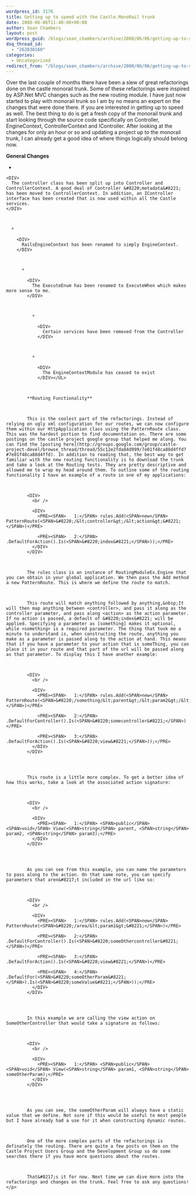 ```yaml
---
wordpress_id: 3176
title: Getting up to speed with the Castle.MonoRail trunk
date: 2008-06-06T11:40:00+00:00
author: Sean Chambers
layout: post
wordpress_guid: /blogs/sean_chambers/archive/2008/06/06/getting-up-to-speed-with-the-castle-monorail-trunk.aspx
dsq_thread_id:
  - "262830160"
categories:
  - Uncategorized
redirect_from: "/blogs/sean_chambers/archive/2008/06/06/getting-up-to-speed-with-the-castle-monorail-trunk.aspx/"
---
```

Over the last couple of months there have been a slew of great refactorings done on the castle monorail trunk. Some of these refactorings were inspired by ASP.Net MVC changes such as the new routing module. I have just now started to play with monorail trunk so I am by no means an expert on the changes that were done there. If you are interested in getting up to speed as well. The best thing to do is get a fresh copy of the monorail trunk and start looking through the source code specifically on Controller, EngineContext, ControllerContext and IController. After looking at the changes for only an hour or so and updating a project up to the monorail trunk, I can already get a good idea of where things logically should belong now.


  


**General Changes**


  



  


  * 
  
    <DIV>
      The controller class has been split up into Controller and ControllerContext. A good deal of Controller &#8220;metadata&#8221; has been moved to ControllerContext. In addition, an IController interface has been created that is now used within all the Castle services.
    </DIV>
    
    
  
      * 
  
        <DIV>
          RailsEngineContext has been renamed to simply EngineContext.
        </DIV>
        
        
  
          * 
  
            <DIV>
              The ExecuteEnum has been renamed to ExecuteWhen which makes more sense to me.
            </DIV>
            
            
  
              * 
  
                <DIV>
                  Certain services have been removed from the Controller
                </DIV>
            
            
  
              * 
  
                <DIV>
                  The EngineContextModule has ceased to exist
                </DIV></UL>
            
            
  
            **Routing Functionality**
            
            
  
            This is the coolest part of the refactorings. Instead of relying on ugly xml configuration for our routes, we can now configure them within our HttpApplication class using the PatternRoute class. This was the hardest portion to find documentation on. There are some postings on the castle project google group that helped me along. You can find the [posting here](http://groups.google.com/group/castle-project-devel/browse_thread/thread/55c12e2fda84d999/7e01f48ca88d4ffd?#7e01f48ca88d4ffd). In addition to reading that, the best way to get familiar with the new routing functionality is to download the trunk and take a look at the Routing tests. They are pretty descriptive and allowed me to wrap my head around them. To outline some of the routing functionality I have an example of a route in one of my applications:
            
            
  
            <DIV>
              <br /> 
              
              <DIV>
                <PRE><SPAN>   1:</SPAN> rules.Add(<SPAN>new</SPAN> PatternRoute(<SPAN>&#8220;/&lt;controller&gt;/&lt;action&gt;&#8221;</SPAN>)</PRE>
                
                <PRE><SPAN>   2:</SPAN>     .DefaultForAction().Is(<SPAN>&#8220;index&#8221;</SPAN>));</PRE>
              </DIV>
            </DIV>
            
            
  
            The rules class is an instance of RoutingModuleEx.Engine that you can obtain in your global application. We then pass the Add method a new PatternRoute. This is where we define the route to match.
            
            
  
            This route will match anything followed by anything,&nbsp;It will then map anything between <controller>, and pass it along as the controller parameter, and pass along <action> as the action parameter. If no action is passed, a default of &#8220;index&#8221; will be applied. Specifying a parameter as [something] makes it optional, while <something> is a required parameter. The thing that took me a minute to understand is, when constructing the route, anything you make as a parameter is passed along to the action at hand. This means that if you have a parameter to your action that is someThing, you can place it in your route and that part of the url will be passed along as that parameter. To display this I have another example:
            
            
  
            <DIV>
              <br /> 
              
              <DIV>
                <PRE><SPAN>   1:</SPAN> rules.Add(<SPAN>new</SPAN> PatternRoute(<SPAN>&#8220;/something/&lt;parent&gt;/&lt;param2&gt;/&lt;param3&gt;/&#8221;</SPAN>)</PRE>
                
                <PRE><SPAN>   2:</SPAN>     .DefaultForController().Is(<SPAN>&#8220;somecontroller&#8221;</SPAN>)</PRE>
                
                <PRE><SPAN>   3:</SPAN>     .DefaultForAction().Is(<SPAN>&#8220;view&#8221;</SPAN>));</PRE>
              </DIV>
            </DIV>
            
            
  
              
            This route is a little more complex. To get a better idea of how this works, take a look at the associated action signature:
            
            
  
            <DIV>
              <br /> 
              
              <DIV>
                <PRE><SPAN>   1:</SPAN> <SPAN>public</SPAN> <SPAN>void</SPAN> View(<SPAN>string</SPAN> parent, <SPAN>string</SPAN> param2, <SPAN>string</SPAN> param3);</PRE>
              </DIV>
            </DIV>
            
            
  
              
            As you can see from this example, you can name the parameters to pass along to the action. On that same note, you can specify parameters that aren&#8217;t included in the url like so:
            
            
  
            <DIV>
              <br /> 
              
              <DIV>
                <PRE><SPAN>   1:</SPAN> rules.Add(<SPAN>new</SPAN> PatternRoute(<SPAN>&#8220;/area/&lt;param1&gt;&#8221;</SPAN>)</PRE>
                
                <PRE><SPAN>   2:</SPAN>     .DefaultForController().Is(<SPAN>&#8220;someOthercontroller&#8221;</SPAN>)</PRE>
                
                <PRE><SPAN>   3:</SPAN>     .DefaultForAction().Is(<SPAN>&#8220;view&#8221;</SPAN>)</PRE>
                
                <PRE><SPAN>   4:</SPAN>     .DefaultFor(<SPAN>&#8220;someOtherParam&#8221;</SPAN>).Is(<SPAN>&#8220;someValue&#8221;</SPAN>));</PRE>
              </DIV>
            </DIV>
            
            
  
              
            In this example we are calling the view action on SomeOtherController that would take a signature as follows:
            
            
  
            <DIV>
              <br /> 
              
              <DIV>
                <PRE><SPAN>   1:</SPAN> <SPAN>public</SPAN> <SPAN>void</SPAN> View(<SPAN>string</SPAN> param1, <SPAN>string</SPAN> someOtherParam);</PRE>
              </DIV>
            </DIV>
            
            
  
              
            As you can see, the someOtherParam will always have a static value that we define. Not sure if this would be useful to most people but I have already had a use for it when constructing dynamic routes.
            
            
  
            One of the more complex parts of the refactorings is definately the routing. There are quite a few posts on them on the Castle Project Users Group and the Development Group so do some searches there if you have more questions about the routes.
            
            
  
            That&#8217;s it for now. Next time we can dive more into the refactorings and changes on the trunk. Feel free to ask any questions!</p>